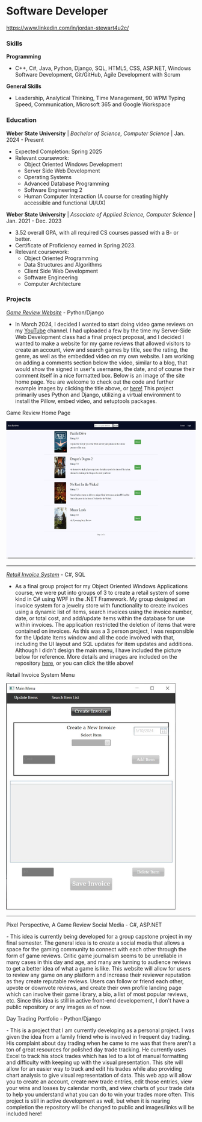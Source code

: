 # Software Developer
https://www.linkedin.com/in/jordan-stewart4u2c/

### Skills
**Programming**
-  C++, C#, Java, Python, Django, SQL, HTML5, CSS, ASP.NET, Windows Software Development, Git/GitHub, Agile Development with Scrum
 
**General Skills**
- Leadership, Analytical Thinking, Time Management, 90 WPM Typing Speed, Communication, Microsoft 365 and Google Workspace

### Education
**Weber State University** | *Bachelor of Science, Computer Science* | Jan. 2024 - Present
- Expected Completion: Spring 2025
- Relevant coursework:
  - Object Oriented Windows Development
  - Server Side Web Development
  - Operating Systems
  - Advanced Database Programming
  - Software Engineering 2
  - Human Computer Interaction (A course for creating highly accessible and functional UI/UX)
   
**Weber State University** | *Associate of Applied Science, Computer Science* | Jan. 2021 - Dec. 2023
- 3.52 overall GPA, with all required CS courses passed with a B- or better.
- Certificate of Proficiency earned in Spring 2023.
- Relevant coursework:
  - Object Oriented Programming
  - Data Structures and Algorithms
  - Client Side Web Development
  - Software Engineering
  - Computer Architecture
      
### Projects
<a href="https://github.com/jstewart4u2c/GameReviewSite" target="_blank">*Game Review Website*</a> - Python/Django
- In March 2024, I decided I wanted to start doing video game reviews on my <a href="https://www.youtube.com/@juicyj4u2c" target="_blank">YouTube</a> channel. I had uploaded a few by the time my Server-Side Web Development class had a final project proposal, and I decided I wanted to make a website for my game reviews that allowed visitors to create an account, view and search games by title, see the rating, the genre, as well as the embedded video on my own website. I am working on adding a comments section below the video, similar to a blog, that would show the signed in user's username, the date, and of course their comment itself in a nice formatted box. Below is an image of the site home page. You are welcome to check out the code and further example images by clicking the title above, or <a href="https://github.com/jstewart4u2c/GameReviewSite" target="_blank">here!</a> This project primarily uses Python and Django, utilizing a virtual environment to install the Pillow, embed video, and setuptools packages.

<p>Game Review Home Page</p>
<img src="assets/images/JuicyReviewsMain.jpg" height="366" width="650">
<hr>

<a href="https://github.com/jstewart4u2c/InvoiceSystem" target="_blank">*Retail Invoice System*</a> - C#, SQL
- As a final group project for my Object Oriented Windows Applications course, we were put into groups of 3 to create a retail system of some kind in C# using WPF in the .NET Framework. My group designed an invoice system for a jewelry store with functionality to create invoices using a dynamic list of items, search invoices using the invoice number, date, or total cost, and add/update items within the database for use within invoices. The application restricted the deletion of items that were contained on invoices. As this was a 3 person project, I was responsible for the Update Items window and all the code involved with that, including the UI layout and SQL updates for item updates and additions. Although I didn't design the main menu, I have included the picture below for reference. More details and images are included on the repository <a href="https://github.com/jstewart4u2c/InvoiceSystem" target="_blank">here</a>, or you can click the title above!

<p>Retail Invoice System Menu</p>
<img src="assets/images/RetailMenu.jpg" height="600" width="450">
<hr>

<p>Pixel Perspective, A Game Review Social Media - C#, ASP.NET</p>
- This idea is currently being developed for a group capstone project in my final semester. The general idea is to create a social media that allows a space for the gaming community to connect with each other through the form of game reviews. Critic game journalism seems to be unreliable in many cases in this day and age, and many are turning to audience reviews to get a better idea of what a game is like. This website will allow for users to review any game on any platform and increase their reviewer reputation as they create reputable reviews. Users can follow or friend each other, upvote or downvote reviews, and create their own profile landing page which can involve their game library, a bio, a list of most popular reviews, etc. Since this idea is still in active front-end developement, I don't have a public repository or any images as of now. 

<p>Day Trading Portfolio - Python/Django</p>
- This is a project that I am currently developing as a personal project. I was given the idea from a family friend who is involved in frequent day trading. His complaint about day trading when he came to me was that there aren't a ton of great resources for polished day trade tracking. He currently uses Excel to track his stock trades which has led to a lot of manual formatting and difficulty with keeping up with the visual presentation. This site will allow for an easier way to track and edit his trades while also providing chart analysis to give visual representation of data. This web app will allow you to create an account, create new trade entries, edit those entries, view your wins and losses by calendar month, and view charts of your trade data to help you understand what you can do to win your trades more often. This project is still in active development as well, but when it is nearing completion the repository will be changed to public and images/links will be included here!

